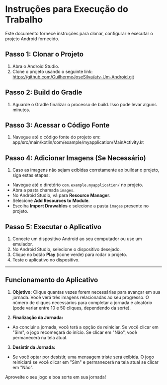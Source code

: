 # Instruções para Execução do Trabalho

Este documento fornece instruções para clonar, configurar e executar o projeto Android fornecido.

## Passo 1: Clonar o Projeto

1. Abra o Android Studio.
2. Clone o projeto usando o seguinte link: https://github.com/GuilhermeJoseSilva/atv-Um-Android.git

## Passo 2: Build do Gradle

1. Aguarde o Gradle finalizar o processo de build. Isso pode levar alguns minutos.

## Passo 3: Acessar o Código Fonte

1. Navegue até o código fonte do projeto em:
app/src/main/kotlin/com/example/myapplication/MainActivity.kt


## Passo 4: Adicionar Imagens (Se Necessário)

1. Caso as imagens não sejam exibidas corretamente ao buildar o projeto, siga estas etapas:
- Navegue até o diretório `com.example.myapplication/` no projeto.
- Abra a pasta chamada `images`.
- No Android Studio, vá para **Resource Manager**.
- Selecione **Add Resources to Module**.
- Escolha **Import Drawables** e selecione a pasta `images` presente no projeto.

## Passo 5: Executar o Aplicativo

1. Conecte um dispositivo Android ao seu computador ou use um emulador.
2. No Android Studio, selecione o dispositivo desejado.
3. Clique no botão **Play** (ícone verde) para rodar o projeto.
4. Teste o aplicativo no dispositivo.

---

## Funcionamento do Aplicativo

1. **Objetivo:** Clique quantas vezes forem necessárias para avançar em sua jornada. Você verá três imagens relacionadas ao seu progresso. O número de cliques necessários para completar a jornada é aleatório (pode variar entre 10 e 50 cliques, dependendo da sorte).

2. **Finalização da Jornada:**
- Ao concluir a jornada, você terá a opção de reiniciar. Se você clicar em "Sim", o jogo recomeçará do início. Se clicar em "Não", você permanecerá na tela atual.

3. **Desistir da Jornada:**
- Se você optar por desistir, uma mensagem triste será exibida. O jogo reiniciará se você clicar em "Sim" e permanecerá na tela atual se clicar em "Não".

Aproveite o seu jogo e boa sorte em sua jornada!


